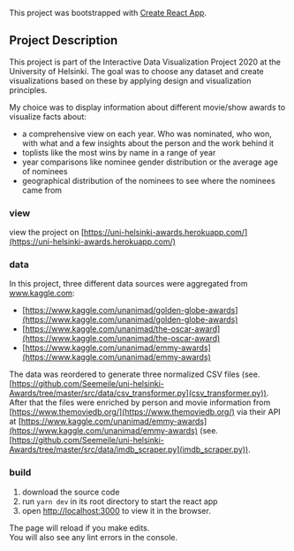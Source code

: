 This project was bootstrapped with [Create React App](https://github.com/facebook/create-react-app).

## Project Description

This project is part of the Interactive Data Visualization Project 2020 at the University of Helsinki. The goal was to choose any dataset and create visualizations based on these by applying design and visualization principles.

My choice was to display information about different movie/show awards to visualize facts about:
- a comprehensive view on each year. Who was nominated, who won, with what and a few insights about the person and the work behind it
- toplists like the most wins by name in a range of year
- year comparisons like nominee gender distribution or the average age of nominees
- geographical distribution of the nominees to see where the nominees came from

### view

view the project on [https://uni-helsinki-awards.herokuapp.com/](https://uni-helsinki-awards.herokuapp.com/)

### data

In this project, three different data sources were aggregated from www.kaggle.com:
- [https://www.kaggle.com/unanimad/golden-globe-awards](https://www.kaggle.com/unanimad/golden-globe-awards)
- [https://www.kaggle.com/unanimad/the-oscar-award](https://www.kaggle.com/unanimad/the-oscar-award)
- [https://www.kaggle.com/unanimad/emmy-awards](https://www.kaggle.com/unanimad/emmy-awards)

The data was reordered to generate three normalized CSV files (see. [https://github.com/Seemeile/uni-helsinki-Awards/tree/master/src/data/csv_transformer.py](csv_transformer.py)). After that the files were enriched by person and movie information from [https://www.themoviedb.org/](https://www.themoviedb.org/) via their API at [https://www.kaggle.com/unanimad/emmy-awards](https://www.kaggle.com/unanimad/emmy-awards) (see. [https://github.com/Seemeile/uni-helsinki-Awards/tree/master/src/data/imdb_scraper.py](imdb_scraper.py)).

### build

1. download the source code
2. run `yarn dev` in its root directory to start the react app
3. open [http://localhost:3000](http://localhost:3000) to view it in the browser.

The page will reload if you make edits.<br />
You will also see any lint errors in the console.
